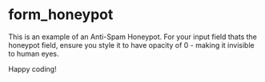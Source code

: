 # form_honeypot
This is an example of an Anti-Spam Honeypot. For your input field thats the honeypot field, ensure you style it to have opacity of 0 - 
making it invisible to human eyes.

Happy coding!
